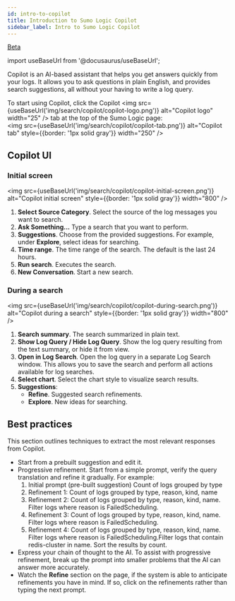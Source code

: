 ```yaml
---
id: intro-to-copilot
title: Introduction to Sumo Logic Copilot
sidebar_label: Intro to Sumo Logic Copilot
---
```


<head>
  <meta name="robots" content="noindex" />
</head>

<p><a href="/docs/beta"><span className="beta">Beta</span></a></p>

import useBaseUrl from '@docusaurus/useBaseUrl';

Copilot is an AI-based assistant that helps you get answers quickly from your logs. It allows you to ask questions in plain English, and provides search suggestions, all without your having to write a log query. 

To start using Copilot, click the Copilot <img src={useBaseUrl('img/search/copilot/copilot-logo.png')} alt="Copilot logo" width="25" /> tab at the top of the Sumo Logic page:  
<img src={useBaseUrl('img/search/copilot/copilot-tab.png')} alt="Copilot tab" style={{border: '1px solid gray'}} width="250" />

## Copilot UI

### Initial screen

<img src={useBaseUrl('img/search/copilot/copilot-initial-screen.png')} alt="Copilot initial screen" style={{border: '1px solid gray'}} width="800" />

1. **Select Source Category**. Select the source of the log messages you want to search. 
1. **Ask Something...** Type a search that you want to perform. 
1. **Suggestions**. Choose from the provided suggestions. For example, under **Explore**, select ideas for searching.
1. **Time range**. The time range of the search. The default is the last 24 hours.
1. **Run search**. Executes the search. 
1. **New Conversation**. Start a new search.

### During a search

<img src={useBaseUrl('img/search/copilot/copilot-during-search.png')} alt="Copilot during a search" style={{border: '1px solid gray'}} width="800" />

1. **Search summary**. The search summarized in plain text.
1. **Show Log Query / Hide Log Query**. Show the log query resulting from the text summary, or hide it from view.
1. **Open in Log Search**. Open the log query in a separate Log Search window. This allows you to save the search and perform all actions available for log searches.
1. **Select chart**. Select the chart style to visualize search results.
1. **Suggestions**:
   * **Refine**. Suggested search refinements.
   * **Explore**. New ideas for searching.

## Best practices

This section outlines techniques to extract the most relevant responses from Copilot.

* Start from a prebuilt suggestion and edit it. 
* Progressive refinement. Start from a simple prompt, verify the query translation and refine it gradually. For example:
   1. Initial prompt (pre-built suggestion) Count of logs grouped by type
   1. Refinement 1: Count of logs grouped by type, reason, kind, name
   1. Refinement 2: Count of logs grouped by type, reason, kind, name. Filter logs where reason is FailedScheduling. 
   1. Refinement 3: Count of logs grouped by type, reason, kind, name. Filter logs where reason is FailedScheduling. 
   1. Refinement 4: Count of logs grouped by type, reason, kind, name. Filter logs where reason is FailedScheduling.Filter logs that contain redis-cluster in name. Sort the results by count.
* Express your chain of thought to the AI. To assist with progressive refinement, break up the prompt into smaller problems that the AI can answer more accurately. 
* Watch the **Refine** section on the page, if the system is able to anticipate refinements you have in mind. If so, click on the refinements rather than typing the next prompt.
